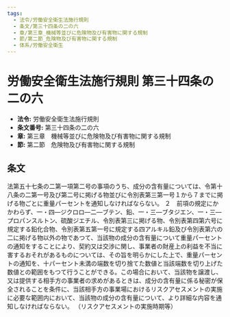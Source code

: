 ```yaml
---
tags:
  - 法令/労働安全衛生法施行規則
  - 条文/第三十四条の二の六
  - 章/第三章_機械等並びに危険物及び有害物に関する規制
  - 節/第二節_危険物及び有害物に関する規制
  - 体系/労働安全衛生
---
```

# 労働安全衛生法施行規則 第三十四条の二の六

- **法令:** 労働安全衛生法施行規則
- **条文番号:** 第三十四条の二の六
- **章:** 第三章　機械等並びに危険物及び有害物に関する規制
- **節:** 第二節　危険物及び有害物に関する規制

## 条文
法第五十七条の二第一項第二号の事項のうち、成分の含有量については、令第十八条の二第一号及び第二号に掲げる物並びに令別表第三第一号１から７までに掲げる物ごとに重量パーセントを通知しなければならない。
２　前項の規定にかかわらず、一・四―ジクロロ―二―ブテン、鉛、一・三―ブタジエン、一・三―プロパンスルトン、硫酸ジエチル、令別表第三に掲げる物、令別表第四第六号に規定する鉛化合物、令別表第五第一号に規定する四アルキル鉛及び令別表第六の二に掲げる物以外の物であつて、当該物の成分の含有量について重量パーセントの通知をすることにより、契約又は交渉に関し、事業者の財産上の利益を不当に害するおそれがあるものについては、その旨を明らかにした上で、重量パーセントの通知を、十パーセント未満の端数を切り捨てた数値と当該端数を切り上げた数値との範囲をもつて行うことができる。この場合において、当該物を譲渡し、又は提供する相手方の事業者の求めがあるときは、成分の含有量に係る秘密が保全されることを条件に、当該相手方の事業場におけるリスクアセスメントの実施に必要な範囲内において、当該物の成分の含有量について、より詳細な内容を通知しなければならない。
（リスクアセスメントの実施時期等）

